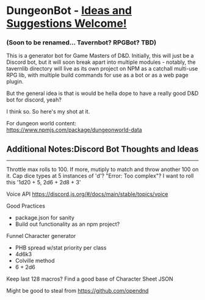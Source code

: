 # DungeonBot - [Ideas and Suggestions Welcome!](https://github.com/JakeRunsDnD/dungeonbot/issues)
### (Soon to be renamed... Tavernbot? RPGBot? TBD)

This is a generator bot for Game Masters of D&D. Initially, this will just be a
Discord bot, but it will soon break apart into multiple modules - notably,
the tavernlib directory will live as its own project on NPM as a catchall
multi-use RPG lib, with multiple build commands for use as a bot or as
a web page plugin.

But the general idea is that is would be hella dope to have a really good D&D bot for discord, yeah?

I think so. So here's my shot at it.

For dungeon world content:
https://www.npmjs.com/package/dungeonworld-data


## Additional Notes:Discord Bot Thoughts and Ideas
---
Throttle max rolls to 100. If more, mutiply to match and throw another 100 on it.
Cap dice types at 5 instances of 'd'? "Error: Too complex"?
I want to roll this '1d20 + 5, 2d6 + 2d8 + 3'

Voice API https://discord.js.org/#/docs/main/stable/topics/voice

Good Practices
- package.json for sanity
- Build out functionality as an npm project?

Funnel Character generator
- PHB spread w/stat priority per class
- 4d6k3
- Colville method
- 6 + 2d6

Keep last 128 macros?
Find a good base of Character Sheet JSON

Might be good to steal from https://github.com/opendnd

